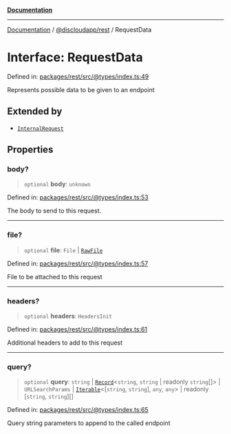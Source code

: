 [**Documentation**](../../../README.md)

***

[Documentation](../../../packages.md) / [@discloudapp/rest](../README.md) / RequestData

# Interface: RequestData

Defined in: [packages/rest/src/@types/index.ts:49](https://github.com/discloud/discloud.app/blob/e06d08869d94db25520cbe5fdcc3cdbc242fb0cb/packages/rest/src/@types/index.ts#L49)

Represents possible data to be given to an endpoint

## Extended by

- [`InternalRequest`](InternalRequest.md)

## Properties

### body?

> `optional` **body**: `unknown`

Defined in: [packages/rest/src/@types/index.ts:53](https://github.com/discloud/discloud.app/blob/e06d08869d94db25520cbe5fdcc3cdbc242fb0cb/packages/rest/src/@types/index.ts#L53)

The body to send to this request.

***

### file?

> `optional` **file**: `File` \| [`RawFile`](../../../discloud.app/interfaces/RawFile.md)

Defined in: [packages/rest/src/@types/index.ts:57](https://github.com/discloud/discloud.app/blob/e06d08869d94db25520cbe5fdcc3cdbc242fb0cb/packages/rest/src/@types/index.ts#L57)

File to be attached to this request

***

### headers?

> `optional` **headers**: `HeadersInit`

Defined in: [packages/rest/src/@types/index.ts:61](https://github.com/discloud/discloud.app/blob/e06d08869d94db25520cbe5fdcc3cdbc242fb0cb/packages/rest/src/@types/index.ts#L61)

Additional headers to add to this request

***

### query?

> `optional` **query**: `string` \| [`Record`](https://www.typescriptlang.org/docs/handbook/utility-types.html#recordkeys-type)\<`string`, `string` \| readonly `string`[]\> \| `URLSearchParams` \| [`Iterable`](https://www.typescriptlang.org/docs/handbook/iterators-and-generators.html#iterable-interface)\<\[`string`, `string`\], `any`, `any`\> \| readonly \[`string`, `string`\][]

Defined in: [packages/rest/src/@types/index.ts:65](https://github.com/discloud/discloud.app/blob/e06d08869d94db25520cbe5fdcc3cdbc242fb0cb/packages/rest/src/@types/index.ts#L65)

Query string parameters to append to the called endpoint
